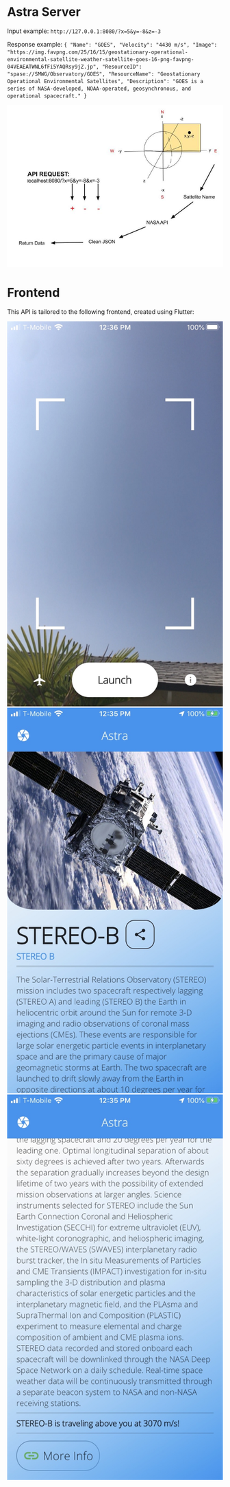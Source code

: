 # Astra Server

Input example: `http://127.0.0.1:8080/?x=5&y=-8&z=-3`

Response example: `{
    "Name": "GOES",
    "Velocity": "4430 m/s",
    "Image": "https://img.favpng.com/25/16/15/geostationary-operational-environmental-satellite-weather-satellite-goes-16-png-favpng-04VEAEATWNL6fFi5YAQRsy9jZ.jp",
    "ResourceID": "spase://SMWG/Observatory/GOES",
    "ResourceName": "Geostationary Operational Environmental Satellites",
    "Description": "GOES is a series of NASA-developed, NOAA-operated, geosynchronous, and operational spacecraft."
}`


<img src="screenshots/gallery.jpg"/>


# Frontend
This API is tailored to the following frontend, created using Flutter:

<img src="screenshots/a.png"/>

<img src="screenshots/b.png"/>

<img src="screenshots/c.png"/>

